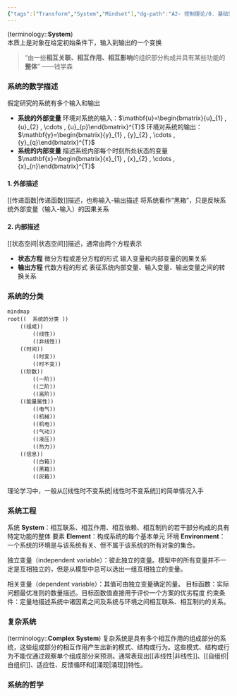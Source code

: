 ```yaml
---
{"tags":["Transform","System","Mindset"],"dg-path":"A2- 控制理论/0. 基础知识/系统.md","dg-publish":true,"permalink":"/A2- 控制理论/0. 基础知识/系统/","dgPassFrontmatter":true,"noteIcon":"","created":"2024-09-02T09:43:03.000+08:00","updated":"2025-06-16T10:58:15.608+08:00"}
---
```



(terminology::**System**)  
本质上是对象在给定初始条件下，输入到输出的一个变换
>“由一些**相互关联、相互作用、相互影响**的组织部分构成并具有某些功能的**整体**”
>——钱学森
### 系统的数学描述
假定研究的系统有多个输入和输出
- **系统的外部变量**
	环境对系统的输入：$\mathbf{u}=\begin{bmatrix}{u}_{1} , {u}_{2} , \cdots ,  {u}_{p}\end{bmatrix}^{T}$
	环境对系统的输出： $\mathbf{y}=\begin{bmatrix}{y}_{1} , {y}_{2} , \cdots ,  {y}_{q}\end{bmatrix}^{T}$
- **系统的内部变量**
	描述系统内部每个时刻所处状态的变量 $\mathbf{x}=\begin{bmatrix}{x}_{1} , {x}_{2} , \cdots ,  {x}_{n}\end{bmatrix}^{T}$

#### 1. 外部描述
[[传递函数\|传递函数]]描述，也称输入-输出描述
将系统看作“黑箱”，只是反映系统外部变量（输入-输入）的因果关系
#### 2. 内部描述
[[状态空间\|状态空间]]描述，通常由两个方程表示
- **状态方程**
	微分方程或差分方程的形式
	输入变量和内部变量的因果关系
- **输出方程**
	代数方程的形式
	表征系统内部变量、输入变量、输出变量之间的转换关系

### 系统的分类
```mermaid
mindmap
root((  系统的分类 ))
	((组成))
		((线性))
		((非线性))
	((时间))
		((时变))
		((时不变))
	((阶数))
		((一阶))
		((二阶))
		((高阶))
	((能量属性))
		((电气))
		((机械))
		((机电))
		((气动))
		((液压))
		((热力))
	((信息))
		((白箱))
		((黑箱))
		((灰箱))
```


理论学习中，一般从[[线性时不变系统\|线性时不变系统]]的简单情况入手
### 系统工程
系统 **System**：相互联系、相互作用、相互依赖、相互制约的若干部分构成的具有特定功能的整体 
要素 **Element**：构成系统的每个基本单元 
环境 **Environment**：一个系统的环境是与该系统有关、但不属于该系统的所有对象的集合。

独立变量（independent variable）：彼此独立的变量。模型中的所有变量并不一定是互相独立的，但是从模型中总可以选出一组互相独立的变量。

相关变量（dependent variable）：其值可由独立变量确定的量。
目标函数：实际问题最优准则的数量描述。目标函数值直接用于评价一个方案的优劣程度
约束条件：定量地描述系统中诸因素之间及系统与环境之间相互联系、相互制约的关系。

### 复杂系统
(terminology::**Complex System**)
复杂系统是具有多个相互作用的组成部分的系统，这些组成部分的相互作用产生出新的模式、结构或行为。这些模式、结构或行为不能仅通过观察单个组成部分来预测。通常表现出[[非线性\|非线性]]、[[自组织\|自组织]]、适应性、反馈循环和[[涌现\|涌现]]特性。

### 系统的哲学





